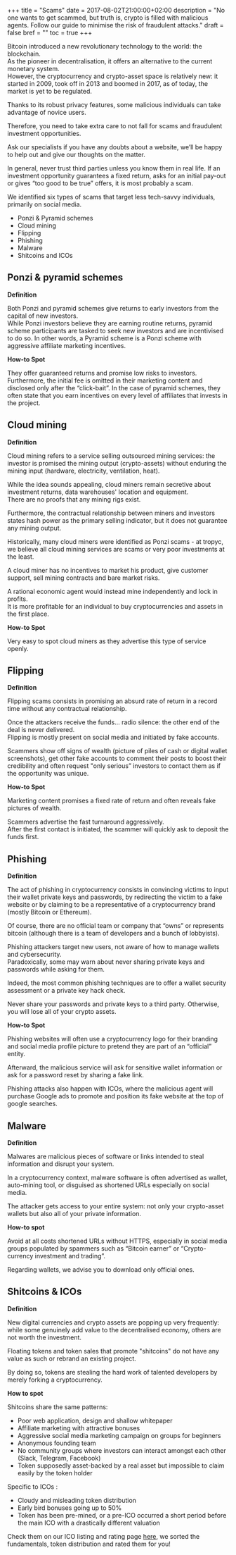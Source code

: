 +++
title = "Scams"
date = 2017-08-02T21:00:00+02:00
description = "No one wants to get scammed, but truth is, crypto is filled with malicious agents. Follow our guide to minimise the risk of fraudulent attacks."
draft = false
bref = ""
toc = true
+++

Bitcoin introduced a new revolutionary technology to the world: the blockchain.  
As the pioneer in decentralisation, it offers an alternative to the current monetary system.  
However, the cryptocurrency and crypto-asset space is relatively new: it started in 2009, took off in 2013 and boomed in 2017, as of today, the market is yet to be regulated.

Thanks to its robust privacy features, some malicious individuals can take advantage of novice users.

Therefore, you need to take extra care to not fall for scams and fraudulent investment opportunities.

Ask our specialists if you have any doubts about a website, we’ll be happy to help out and give our thoughts on the matter.

In general, never trust third parties unless you know them in real life. If an investment opportunity guarantees a fixed return, asks for an initial pay-out or gives “too good to be true” offers, it is most probably a scam.

We identified six types of scams that target less tech-savvy individuals, primarily on social media.

* Ponzi & Pyramid schemes
* Cloud mining
* Flipping
* Phishing
* Malware
* Shitcoins and ICOs

## Ponzi & pyramid schemes

**Definition**

Both Ponzi and pyramid schemes give returns to early investors from the capital of new investors.  
While Ponzi investors believe they are earning routine returns, pyramid scheme participants are tasked to seek new investors and are incentivised to do so.
In other words, a Pyramid scheme is a Ponzi scheme with aggressive affiliate marketing incentives.
 
**How-to Spot**

They offer guaranteed returns and promise low risks to investors.  
Furthermore, the initial fee is omitted in their marketing content and disclosed only after the “click-bait”.
In the case of pyramid schemes, they often state that you earn incentives on every level of affiliates that invests in the project.

## Cloud mining

**Definition**

Cloud mining refers to a service selling outsourced mining services: the investor is promised the mining output (crypto-assets) without enduring the mining input (hardware, electricity, ventilation, heat). 

While the idea sounds appealing, cloud miners remain secretive about investment returns, data warehouses' location and equipment.  
There are no proofs that any mining rigs exist.

Furthermore, the contractual relationship between miners and investors states hash power as the primary selling indicator, but it does not guarantee any mining output. 

Historically, many cloud miners were identified as Ponzi scams - at tropyc, we believe all cloud mining services are scams or very poor investments at the least.

A cloud miner has no incentives to market his product, give customer support, sell mining contracts and bare market risks.  

A rational economic agent would instead mine independently and lock in profits.  
It is more profitable for an individual to buy cryptocurrencies and assets in the first place.

**How-to Spot**

Very easy to spot cloud miners as they advertise this type of service openly.

## Flipping 

**Definition**

Flipping scams consists in promising an absurd rate of return in a record time without any contractual relationship.  

Once the attackers receive the funds... radio silence: the other end of the deal is never delivered.  
Flipping is mostly present on social media and initiated by fake accounts. 

Scammers show off signs of wealth (picture of piles of cash or digital wallet screenshots), get other fake accounts to comment their posts to boost their credibility and often request "only serious” investors to contact them as if the opportunity was unique.

**How-to Spot**

Marketing content promises a fixed rate of return and often reveals fake pictures of wealth. 

Scammers advertise the fast turnaround aggressively.  
After the first contact is initiated, the scammer will quickly ask to deposit the funds first.

## Phishing

**Definition**

The act of phishing in cryptocurrency consists in convincing victims to input their wallet private keys and passwords, by redirecting the victim to a fake website or by claiming to be a representative of a cryptocurrency brand (mostly Bitcoin or Ethereum).

Of course, there are no official team or company that “owns” or represents bitcoin (although there is a team of developers and a bunch of lobbyists).

Phishing attackers target new users, not aware of how to manage wallets and cybersecurity.  
Paradoxically, some may warn about never sharing private keys and passwords while asking for them.  

Indeed, the most common phishing techniques are to offer a wallet security assessment or a private key hack check.

Never share your passwords and private keys to a third party. Otherwise, you will lose all of your crypto assets.

**How-to Spot**

Phishing websites will often use a cryptocurrency logo for their branding and social media profile picture to pretend they are part of an “official” entity. 

Afterward, the malicious service will ask for sensitive wallet information or ask for a password reset by sharing a fake link.

Phishing attacks also happen with ICOs, where the malicious agent will purchase Google ads to promote and position its fake website at the top of google searches.

## Malware 

**Definition**

Malwares are malicious pieces of software or links intended to steal information and disrupt your system. 

In a cryptocurrency context, malware software is often advertised as wallet, auto-mining tool, or disguised as shortened URLs especially on social media. 

The attacker gets access to your entire system: not only your crypto-asset wallets but also all of your private information.

**How-to spot**

Avoid at all costs shortened URLs without HTTPS, especially in social media groups populated by spammers such as “Bitcoin earner” or “Crypto-currency investment and trading”.

Regarding wallets, we advise you to download only official ones.

## Shitcoins & ICOs

**Definition**

New digital currencies and crypto assets are popping up very frequently: while some genuinely add value to the decentralised economy, others are not worth the investment. 

Floating tokens and token sales that promote "shitcoins" do not have any value as such or rebrand an existing project.

By doing so, tokens are stealing the hard work of talented developers by merely forking a cryptocurrency.

**How to spot**

 Shitcoins share the same patterns: 

* Poor web application, design and shallow whitepaper
* Affiliate marketing with attractive bonuses
* Aggressive social media marketing campaign on groups for beginners
* Anonymous founding team
* No community groups where investors can interact amongst each other (Slack, Telegram, Facebook)
* Token supposedly asset-backed by a real asset but impossible to claim easily by the token holder

Specific to ICOs :

* Cloudy and misleading token distribution
* Early bird bonuses going up to 50%
* Token has been pre-mined, or a pre-ICO occurred a short period before the main ICO with a drastically different valuation


Check them on our ICO listing and rating page [here](/token-sales), we sorted the fundamentals, token distribution and rated them for you!
